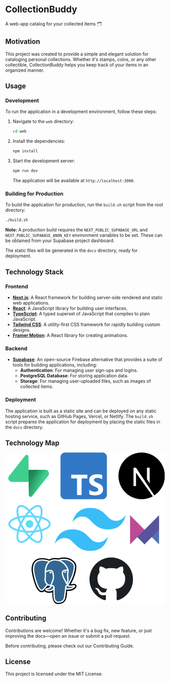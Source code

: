 # CollectionBuddy

A web-app catalog for your collected items 🗂️

## Motivation

This project was created to provide a simple and elegant solution for cataloging personal collections. Whether it's stamps, coins, or any other collectible, CollectionBuddy helps you keep track of your items in an organized manner.

## Usage

### Development

To run the application in a development environment, follow these steps:

1.  Navigate to the `web` directory:
    ```bash
    cd web
    ```
2.  Install the dependencies:
    ```bash
    npm install
    ```
3.  Start the development server:
    ```bash
    npm run dev
    ```
    The application will be available at `http://localhost:3000`.

### Building for Production

To build the application for production, run the `build.sh` script from the root directory:

```bash
./build.sh
```

**Note:** A production build requires the `NEXT_PUBLIC_SUPABASE_URL` and `NEXT_PUBLIC_SUPABASE_ANON_KEY` environment variables to be set. These can be obtained from your Supabase project dashboard.

The static files will be generated in the `docs` directory, ready for deployment.

## Technology Stack

### Frontend

*   **[Next.js](https://nextjs.org/)**: A React framework for building server-side rendered and static web applications.
*   **[React](https://reactjs.org/)**: A JavaScript library for building user interfaces.
*   **[TypeScript](https://www.typescriptlang.org/)**: A typed superset of JavaScript that compiles to plain JavaScript.
*   **[Tailwind CSS](https://tailwindcss.com/)**: A utility-first CSS framework for rapidly building custom designs.
*   **[Framer Motion](https://www.framer.com/motion/)**: A React library for creating animations.

### Backend

*   **[Supabase](https://supabase.io/)**: An open-source Firebase alternative that provides a suite of tools for building applications, including:
    *   **Authentication**: For managing user sign-ups and logins.
    *   **PostgreSQL Database**: For storing application data.
    *   **Storage**: For managing user-uploaded files, such as images of collected items.

### Deployment

The application is built as a static site and can be deployed on any static hosting service, such as GitHub Pages, Vercel, or Netlify. The `build.sh` script prepares the application for deployment by placing the static files in the `docs` directory.

## Technology Map

![technologie-map](technology-map.drawio.png)

## Contributing
Contributions are welcome! Whether it's a bug fix, new feature, or just improving the docs—open an issue or submit a pull request.

Before contributing, please check out our Contributing Guide.

## License
This project is licensed under the MIT License.
